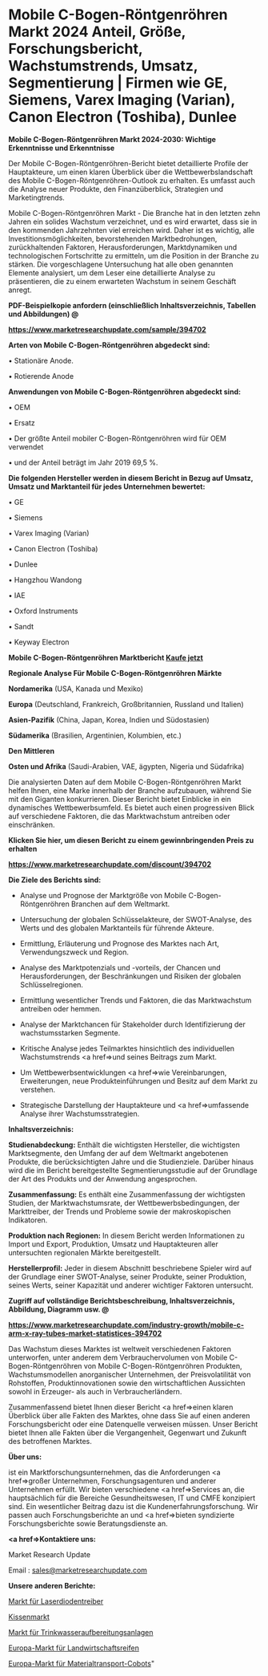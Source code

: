 # Mobile C-Bogen-Röntgenröhren Markt 2024 Anteil, Größe, Forschungsbericht, Wachstumstrends, Umsatz, Segmentierung | Firmen wie GE, Siemens, Varex Imaging (Varian), Canon Electron (Toshiba), Dunlee

<strong>Mobile C-Bogen-Röntgenröhren Markt 2024-2030: Wichtige Erkenntnisse und Erkenntnisse</strong>

Der Mobile C-Bogen-Röntgenröhren-Bericht bietet detaillierte Profile der Hauptakteure, um einen klaren Überblick über die Wettbewerbslandschaft des Mobile C-Bogen-Röntgenröhren-Outlook zu erhalten. Es umfasst auch die Analyse neuer Produkte, den Finanzüberblick, Strategien und Marketingtrends.

Mobile C-Bogen-Röntgenröhren Markt - Die Branche hat in den letzten zehn Jahren ein solides Wachstum verzeichnet, und es wird erwartet, dass sie in den kommenden Jahrzehnten viel erreichen wird. Daher ist es wichtig, alle Investitionsmöglichkeiten, bevorstehenden Marktbedrohungen, zurückhaltenden Faktoren, Herausforderungen, Marktdynamiken und technologischen Fortschritte zu ermitteln, um die Position in der Branche zu stärken. Die vorgeschlagene Untersuchung hat alle oben genannten Elemente analysiert, um dem Leser eine detaillierte Analyse zu präsentieren, die zu einem erwarteten Wachstum in seinem Geschäft anregt.



<strong><b>PDF-Beispielkopie anfordern (einschließlich Inhaltsverzeichnis, Tabellen und Abbildungen) @ </b></strong>

<strong><a href=https://www.marketresearchupdate.com/sample/394702>

<strong>https://www.marketresearchupdate.com/sample/394702</u></a></strong></strong>



<strong>Arten von Mobile C-Bogen-Röntgenröhren abgedeckt sind:</strong>

• Stationäre Anode.

• Rotierende Anode



<strong>Anwendungen von Mobile C-Bogen-Röntgenröhren abgedeckt sind:</strong>

• OEM

• Ersatz

• Der größte Anteil mobiler C-Bogen-Röntgenröhren wird für OEM verwendet

• und der Anteil beträgt im Jahr 2019 69,5 %.



<strong>Die folgenden Hersteller werden in diesem Bericht in Bezug auf Umsatz, Umsatz und Marktanteil für jedes Unternehmen bewertet:</strong>

• GE

• Siemens

• Varex Imaging (Varian)

• Canon Electron (Toshiba)

• Dunlee

• Hangzhou Wandong

• IAE

• Oxford Instruments

• Sandt

• Keyway Electron



<strong>Mobile C-Bogen-Röntgenröhren Marktbericht <a href=https://www.marketresearchupdate.com/buynow/394702>Kaufe jetzt</a></strong>



<strong>Regionale Analyse Für Mobile C-Bogen-Röntgenröhren Märkte</strong>



<strong>Nordamerika</strong> (USA, Kanada und Mexiko)



<strong>Europa</strong> (Deutschland, Frankreich, Großbritannien, Russland und Italien)



<strong>Asien-Pazifik</strong> (China, Japan, Korea, Indien und Südostasien)



<strong>Südamerika</strong> (Brasilien, Argentinien, Kolumbien, etc.)



<strong>Den Mittleren</strong> 

<strong>Osten und Afrika</strong> (Saudi-Arabien, VAE, ägypten, Nigeria und Südafrika)

Die analysierten Daten auf dem Mobile C-Bogen-Röntgenröhren Markt helfen Ihnen, eine Marke innerhalb der Branche aufzubauen, während Sie mit den Giganten konkurrieren. Dieser Bericht bietet Einblicke in ein dynamisches Wettbewerbsumfeld. Es bietet auch einen progressiven Blick auf verschiedene Faktoren, die das Marktwachstum antreiben oder einschränken.



<strong>Klicken Sie hier, um diesen Bericht zu einem gewinnbringenden Preis zu erhalten
</strong>

<strong><a href=https://www.marketresearchupdate.com/discount/394702>https://www.marketresearchupdate.com/discount/394702</b></u></strong></a>



<strong>Die Ziele des Berichts sind:</strong>

- Analyse und Prognose der Marktgröße von Mobile C-Bogen-Röntgenröhren Branchen auf dem Weltmarkt.

- Untersuchung der globalen Schlüsselakteure, der SWOT-Analyse, des Werts und des globalen Marktanteils für führende Akteure.

- Ermittlung, Erläuterung und Prognose des Marktes nach Art, Verwendungszweck und Region.

- Analyse des Marktpotenzials und -vorteils, der Chancen und Herausforderungen, der Beschränkungen und Risiken der globalen Schlüsselregionen.

- Ermittlung wesentlicher Trends und Faktoren, die das Marktwachstum antreiben oder hemmen.

- Analyse der Marktchancen für Stakeholder durch Identifizierung der wachstumsstarken Segmente.

- Kritische Analyse jedes Teilmarktes hinsichtlich des individuellen Wachstumstrends <a href=>und</a> seines Beitrags zum Markt.

- Um Wettbewerbsentwicklungen <a href=>wie</a> Vereinbarungen, Erweiterungen, neue Produkteinführungen und Besitz auf dem Markt zu verstehen.

- Strategische Darstellung der Hauptakteure und <a href=>umfas</a>sende Analyse ihrer Wachstumsstrategien.



<strong>Inhaltsverzeichnis:</strong>



<strong>Studienabdeckung:</strong> Enthält die wichtigsten Hersteller, die wichtigsten Marktsegmente, den Umfang der auf dem Weltmarkt angebotenen Produkte, die berücksichtigten Jahre und die Studienziele. Darüber hinaus wird die im Bericht bereitgestellte Segmentierungsstudie auf der Grundlage der Art des Produkts und der Anwendung angesprochen.



<strong>Zusammenfassung:</strong> Es enthält eine Zusammenfassung der wichtigsten Studien, der Marktwachstumsrate, der Wettbewerbsbedingungen, der Markttreiber, der Trends und Probleme sowie der makroskopischen Indikatoren.



<strong>Produktion nach Regionen:</strong> In diesem Bericht werden Informationen zu Import und Export, Produktion, Umsatz und Hauptakteuren aller untersuchten regionalen Märkte bereitgestellt.



<strong>Herstellerprofil:</strong> Jeder in diesem Abschnitt beschriebene Spieler wird auf der Grundlage einer SWOT-Analyse, seiner Produkte, seiner Produktion, seines Werts, seiner Kapazität und anderer wichtiger Faktoren untersucht.



<strong><b>Zugriff auf vollständige Berichtsbeschreibung, Inhaltsverzeichnis, Abbildung, Diagramm usw. @ </b></strong>

<strong><a href=https://www.marketresearchupdate.com/industry-growth/mobile-c-arm-x-ray-tubes-market-statistices-394702>https://www.marketresearchupdate.com/industry-growth/mobile-c-arm-x-ray-tubes-market-statistices-394702</a></strong>

Das Wachstum dieses Marktes ist weltweit verschiedenen Faktoren unterworfen, unter anderem dem Verbrauchervolumen von Mobile C-Bogen-Röntgenröhren von Mobile C-Bogen-Röntgenröhren Produkten, Wachstumsmodellen anorganischer Unternehmen, der Preisvolatilität von Rohstoffen, Produktinnovationen sowie den wirtschaftlichen Aussichten sowohl in Erzeuger- als auch in Verbraucherländern.

Zusammenfassend bietet Ihnen dieser Bericht <a href=>einen</a> klaren Überblick über alle Fakten des Marktes, ohne dass Sie auf einen anderen Forschungsbericht oder eine Datenquelle verweisen müssen. Unser Bericht bietet Ihnen alle Fakten über die Vergangenheit, Gegenwart und Zukunft des betroffenen Marktes.



<strong>Über uns:</strong>

 ist ein Marktforschungsunternehmen, das die Anforderungen <a href=>großer</a> Unternehmen, Forschungsagenturen und anderer Unternehmen erfüllt. Wir bieten verschiedene <a href=>Services</a> an, die hauptsächlich für die Bereiche Gesundheitswesen, IT und CMFE konzipiert sind. Ein wesentlicher Beitrag dazu ist die Kundenerfahrungsforschung. Wir passen auch Forschungsberichte an und <a href=>bieten</a> syndizierte Forschungsberichte sowie Beratungsdienste an.



<strong><a href=>Kontaktiere uns:</a></strong>

Market Research Update

Email : sales@marketresearchupdate.com



<strong>Unsere anderen Berichte:</strong>

<a href=https://www.linkedin.com/pulse/laser-diode-drivers-market-size-growth-set>Markt für Laserdiodentreiber</a>

<a href=https://www.linkedin.com/pulse/pillow-market-size-emerging-trends-consumption>Kissenmarkt</a>

<a href=https://www.linkedin.com/pulse/drinking-water-treatment-facility-market-report-2023-top>Markt für Trinkwasseraufbereitungsanlagen</a>

<a href=https://www.linkedin.com/pulse/europe-agricultural-tires-market-size-scope-top>Europa-Markt für Landwirtschaftsreifen</a>

<a href=https://www.linkedin.com/pulse/europe-material-handling-cobots-market-growing-rapidly>Europa-Markt für Materialtransport-Cobots</a>"
